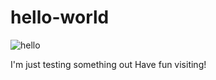 # hello-world
![hello](https://github.com/ThuyBachDuong/hello-world/assets/130862112/b0621739-3e58-492b-a68e-3b99c1340157)

I'm just testing something out
Have fun visiting!
